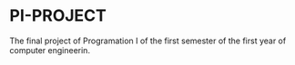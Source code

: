 # PI-PROJECT
The final project of Programation I of the first semester of the first year of computer engineerin.
